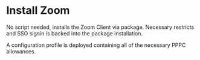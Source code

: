# Install Zoom

No script needed, installs the Zoom Client via package. Necessary restricts and SSO signin is backed into the package installation.

A configuration profile is deployed containing all of the necessary PPPC allowances.